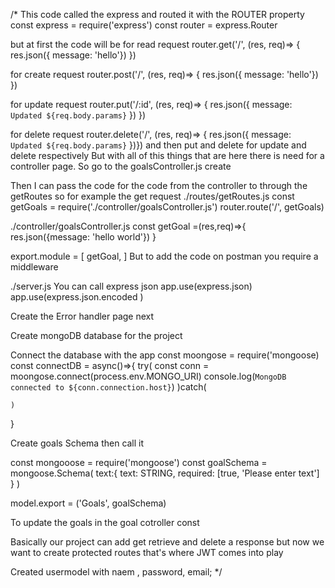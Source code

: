 /*
This code called the express and routed it with the ROUTER property
const express = require('express')
const router = express.Router

but at first the code will be
for read request
router.get('/', (res, req)=> {
    res.json({ message: 'hello'})
})

for create request
router.post('/', (res, req)=> {
    res.json({ message: 'hello'})
})


for update request
router.put('/:id', (res, req)=> {
    res.json({ message:  `Updated ${req.body.params}` })
})

for delete request
router.delete('/', (res, req)=> {
  res.json({ message:  ` Updated ${req.body.params}` })})
and then put and delete for update and delete respectively
But with all of this things that are here there is need for a controller
page.
So go to the goalsController.js 
create


Then I can pass the code for the code from the controller to through the 
getRoutes so for example the get request 
./routes/getRoutes.js
const getGoals = require('./controller/goalsController.js')
 router.route('/', getGoals)


./controller/goalsController.js
const getGoal =(res,req)=>{
    res.json({message: 'hello world'})
}


export.module = [
    getGoal,
]
But to add the code on postman you require a middleware

./server.js
You can call express json 
app.use(express.json)
app.use(express.json.encoded )


Create the Error handler page next



Create mongoDB database for the project


Connect the database with the app
const moongose = require('mongoose)
const connectDB = async()=>{
    try(
  const conn = moongose.connect(process.env.MONGO_URI)
  console.log(`MongoDB connected to ${conn.connection.host}`)
    )catch(

    )
}


Create goals Schema then call it 

const mongooose = require('mongoose')
const goalSchema = mongoose.Schema(
    text:{
        text: STRING,
        required: [true, 'Please enter text']
    }
)


model.export = ('Goals', goalSchema)

To update the goals in the goal cotroller
const

Basically our project can add get retrieve and delete a response but 
now we want to create protected routes that's where JWT comes into play

Created usermodel with naem , password, email;
*/